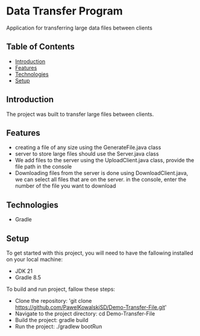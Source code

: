 # Data Transfer Program
Application for transferring large data files between clients

## Table of Contents
* [Introduction](#introduction)
* [Features](#features)
* [Technologies](#technologies)
* [Setup](#setup)

## Introduction
The project was built to transfer large files between clients.


## Features
* creating a file of any size using the GenerateFile.java class
* server to store large files should use the Server.java class
* We add files to the server using the UploadClient.java class, provide the file path in the console
* Downloading files from the server is done using DownloadClient.java, we can select all files that are on the server. in the console, enter the number of the file you want to download


## Technologies
* Gradle


## Setup
To get started with this project, you will need to have the fallowing installed on your local machine:
* JDK 21
* Gradle 8.5

To build and run project, fallow these steps:
* Clone the repository: 'git clone https://github.com/PawelKowalskiSD/Demo-Transfer-File.git'
* Navigate to the project directory: cd Demo-Transfer-File
* Build the project: gradle build
* Run the project: ./gradlew bootRun
